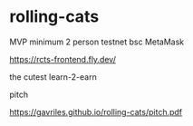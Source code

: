 # rolling-cats

MVP minimum 2 person testnet bsc MetaMask

https://rcts-frontend.fly.dev/

the cutest learn-2-earn 


pitch 

https://gavriles.github.io/rolling-cats/pitch.pdf
